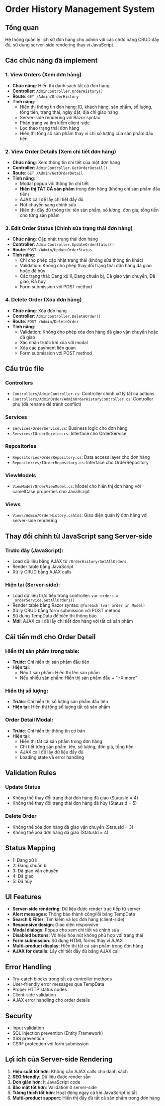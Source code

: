 # Order History Management System

## Tổng quan
Hệ thống quản lý lịch sử đơn hàng cho admin với các chức năng CRUD đầy đủ, sử dụng server-side rendering thay vì JavaScript.

## Các chức năng đã implement

### 1. View Orders (Xem đơn hàng)
- **Chức năng**: Hiển thị danh sách tất cả đơn hàng
- **Controller**: `AdminController.OrderHistory()`
- **Route**: `GET /Admin/OrderHistory`
- **Tính năng**:
  - Hiển thị thông tin đơn hàng: ID, khách hàng, sản phẩm, số lượng, tổng tiền, trạng thái, ngày đặt, địa chỉ giao hàng
  - Server-side rendering với Razor syntax
  - Phân trang và tìm kiếm client-side
  - Lọc theo trạng thái đơn hàng
  - Hiển thị tổng số sản phẩm thay vì chỉ số lượng của sản phẩm đầu tiên

### 2. View Order Details (Xem chi tiết đơn hàng)
- **Chức năng**: Xem thông tin chi tiết của một đơn hàng
- **Controller**: `AdminController.GetOrderDetail()`
- **Route**: `GET /Admin/GetOrderDetail`
- **Tính năng**:
  - Modal popup với thông tin chi tiết
  - **Hiển thị TẤT CẢ sản phẩm** trong đơn hàng (không chỉ sản phẩm đầu tiên)
  - AJAX call để lấy chi tiết đầy đủ
  - Nút chuyển sang chỉnh sửa
  - Hiển thị đầy đủ thông tin: tên sản phẩm, số lượng, đơn giá, tổng tiền cho từng sản phẩm

### 3. Edit Order Status (Chỉnh sửa trạng thái đơn hàng)
- **Chức năng**: Cập nhật trạng thái đơn hàng
- **Controller**: `AdminController.UpdateOrderStatus()`
- **Route**: `POST /Admin/UpdateOrderStatus`
- **Tính năng**:
  - Chỉ cho phép cập nhật trạng thái (không sửa thông tin khác)
  - Validation: Không cho phép thay đổi trạng thái đơn hàng đã giao hoặc đã hủy
  - Các trạng thái: Đang xử lí, Đang chuẩn bị, Đã giao vận chuyển, Đã giao, Đã hủy
  - Form submission với POST method

### 4. Delete Order (Xóa đơn hàng)
- **Chức năng**: Xóa đơn hàng
- **Controller**: `AdminController.DeleteOrder()`
- **Route**: `POST /Admin/DeleteOrder`
- **Tính năng**:
  - Validation: Không cho phép xóa đơn hàng đã giao vận chuyển hoặc đã giao
  - Xác nhận trước khi xóa với modal
  - Xóa các payment liên quan
  - Form submission với POST method

## Cấu trúc file

### Controllers
- `Controllers/AdminController.cs`: Controller chính xử lý tất cả actions
- `Controllers/AdminOrder/AdminOrderHistoryController.cs`: Controller phụ (đã rename để tránh conflict)

### Services
- `Services/OrderService.cs`: Business logic cho đơn hàng
- `Services/IOrderService.cs`: Interface cho OrderService

### Repositories
- `Repositories/OrderRepository.cs`: Data access layer cho đơn hàng
- `Repositories/IOrderRepository.cs`: Interface cho OrderRepository

### ViewModels
- `ViewModel/OrderViewModel.cs`: Model cho hiển thị đơn hàng với camelCase properties cho JavaScript

### Views
- `Views/Admin/OrderHistory.cshtml`: Giao diện quản lý đơn hàng với server-side rendering

## Thay đổi chính từ JavaScript sang Server-side

### Trước đây (JavaScript):
- Load dữ liệu bằng AJAX từ `/OrderHistory/GetAllOrders`
- Render table bằng JavaScript
- Xử lý CRUD bằng AJAX calls

### Hiện tại (Server-side):
- Load dữ liệu trực tiếp trong controller: `var orders = _orderService.GetAllOrders()`
- Render table bằng Razor syntax: `@foreach (var order in Model)`
- Xử lý CRUD bằng form submission với POST method
- Sử dụng TempData để hiển thị thông báo
- **Mới**: AJAX call để lấy chi tiết đơn hàng với tất cả sản phẩm

## Cải tiến mới cho Order Detail

### Hiển thị sản phẩm trong table:
- **Trước**: Chỉ hiển thị sản phẩm đầu tiên
- **Hiện tại**: 
  - Nếu 1 sản phẩm: Hiển thị tên sản phẩm
  - Nếu nhiều sản phẩm: Hiển thị sản phẩm đầu + "+X more"

### Hiển thị số lượng:
- **Trước**: Chỉ hiển thị số lượng sản phẩm đầu tiên
- **Hiện tại**: Hiển thị tổng số lượng tất cả sản phẩm

### Order Detail Modal:
- **Trước**: Chỉ hiển thị thông tin cơ bản
- **Hiện tại**: 
  - Hiển thị tất cả sản phẩm trong đơn hàng
  - Chi tiết từng sản phẩm: tên, số lượng, đơn giá, tổng tiền
  - AJAX call để lấy dữ liệu đầy đủ
  - Loading state và error handling

## Validation Rules

### Update Status
- Không thể thay đổi trạng thái đơn hàng đã giao (StatusId = 4)
- Không thể thay đổi trạng thái đơn hàng đã hủy (StatusId = 5)

### Delete Order
- Không thể xóa đơn hàng đã giao vận chuyển (StatusId = 3)
- Không thể xóa đơn hàng đã giao (StatusId = 4)

## Status Mapping
- 1: Đang xử lí
- 2: Đang chuẩn bị
- 3: Đã giao vận chuyển
- 4: Đã giao
- 5: Đã hủy

## UI Features
- **Server-side rendering**: Dữ liệu được render trực tiếp từ server
- **Alert messages**: Thông báo thành công/lỗi bằng TempData
- **Search & Filter**: Tìm kiếm và lọc đơn hàng (client-side)
- **Responsive design**: Giao diện responsive
- **Modal dialogs**: Popup cho xem chi tiết và chỉnh sửa
- **Disabled buttons**: Vô hiệu hóa nút không phù hợp với trạng thái
- **Form submission**: Sử dụng HTML forms thay vì AJAX
- **Multi-product display**: Hiển thị tất cả sản phẩm trong đơn hàng
- **AJAX for details**: Lấy chi tiết đầy đủ bằng AJAX call

## Error Handling
- Try-catch blocks trong tất cả controller methods
- User-friendly error messages qua TempData
- Proper HTTP status codes
- Client-side validation
- AJAX error handling cho order details

## Security
- Input validation
- SQL injection prevention (Entity Framework)
- XSS prevention
- CSRF protection với form submission

## Lợi ích của Server-side Rendering
1. **Hiệu suất tốt hơn**: Không cần AJAX calls cho danh sách
2. **SEO friendly**: Dữ liệu được render sẵn
3. **Đơn giản hơn**: Ít JavaScript code
4. **Bảo mật tốt hơn**: Validation ở server-side
5. **Tương thích tốt hơn**: Hoạt động ngay cả khi JavaScript bị tắt
6. **Multi-product support**: Hiển thị đầy đủ tất cả sản phẩm trong đơn hàng 